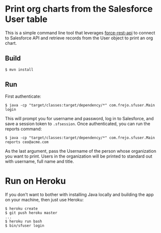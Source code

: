 # Print org charts from the Salesforce User table

This is a simple command line tool that leverages [force-rest-api](https://github.com/jesperfj/force-rest-api) to connect to Salesforce API and retrieve records from the User object to print an org chart.

## Build

    $ mvn install

## Run

First authenticate:

    $ java -cp "target/classes:target/dependency/*" com.frejo.sfuser.Main login

This will prompt you for username and password, log in to Salesforce, and save a session token to `.sfsession`. Once authenticated, you can run the reports command:

    $ java -cp "target/classes:target/dependency/*" com.frejo.sfuser.Main reports ceo@acme.com 

As the last argument, pass the Username of the person whose organization you want to print. Users in the organization will be printed to standard out with username, full name and title.

# Run on Heroku

If you don't want to bother with installing Java locally and building the app on your machine, then just use Heroku:

```
$ heroku create
$ git push heroku master
...
$ heroku run bash
$ bin/sfuser login
```
